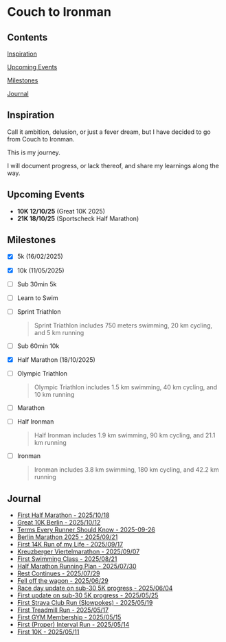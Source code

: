# Couch to Ironman

## Contents
[Inspiration](#inspiration)

[Upcoming Events](#upcoming-events)

[Milestones](#milestones)

[Journal](#journal)

## Inspiration
Call it ambition, delusion, or just a fever dream, but I have decided to go from Couch to Ironman.

This is my journey.

I will document progress, or lack thereof, and share my learnings along the way.

## Upcoming Events
- **10K 12/10/25** (Great 10K 2025)
- **21K 18/10/25** (Sportscheck Half Marathon)

## Milestones
- [x] 5k (16/02/2025)
- [x] 10k (11/05/2025)
- [ ] Sub 30min 5k
- [ ] Learn to Swim
- [ ] Sprint Triathlon
    > Sprint Triathlon includes 750 meters swimming, 20 km cycling, and 5 km running
- [ ] Sub 60min 10k
- [x] Half Marathon (18/10/2025)
- [ ] Olympic Triathlon
    > Olympic Triathlon includes 1.5 km swimming, 40 km cycling, and 10 km running
- [ ] Marathon
- [ ] Half Ironman
    > Half Ironman includes 1.9 km swimming, 90 km cycling, and 21.1 km running
- [ ] Ironman
    > Ironman includes 3.8 km swimming, 180 km cycling, and 42.2 km running


## Journal
- [First Half Marathon - 2025/10/18](?17_firstHalfMarathon)
- [Great 10K Berlin - 2025/10/12](?16_10kBeforeHM)
- [Terms Every Runner Should Know - 2025-09-26](?15_RunningTerms)
- [Berlin Marathon 2025 - 2025/09/21](?14_BerlinMarathon2025)
- [First 14K Run of my Life - 2025/09/17](?13_first14k)
- [Kreuzberger Viertelmarathon - 2025/09/07](?12_kreuzbergerRace)
- [First Swimming Class - 2025/08/21](?11_swimmingClass)
- [Half Marathon Running Plan - 2025/07/30](?10_hmRunningPlan)
- [Rest Continues - 2025/07/29](?9_restContinues)
- [Fell off the wagon - 2025/06/29](?8_offthewagon)
- [Race day update on sub-30 5K progress - 2025/06/04](?7_5kraceday)
- [First update on sub-30 5K progress - 2025/05/25](?6_5kupdate)
- [First Strava Club Run (Slowpokes) - 2025/05/19](?5_slowpokes)
- [First Treadmill Run - 2025/05/17](?4_treadmill)
- [First GYM Membership - 2025/05/15](?3_gym)
- [First (Proper) Interval Run - 2025/05/14](?2_intervalRun)
- [First 10K - 2025/05/11](?1_first10k)